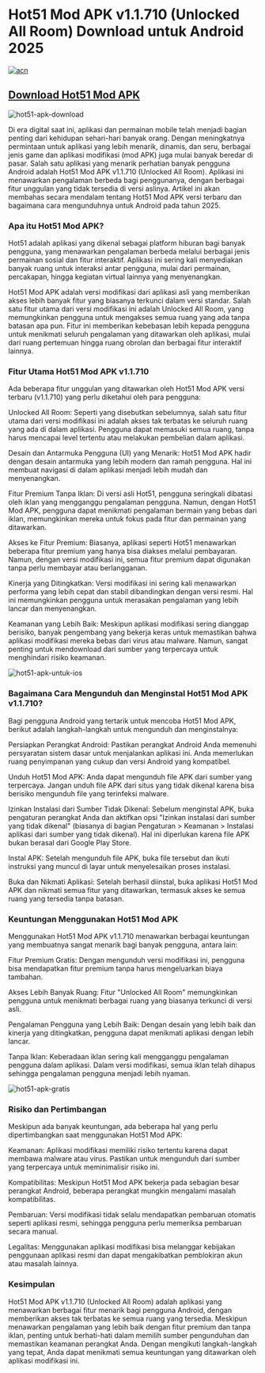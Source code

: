 # Hot51 Mod APK v1.1.710 (Unlocked All Room) Download untuk Android 2025


[![acn](https://github.com/user-attachments/assets/c0a8c9ec-7a22-41da-840c-b66036507d91)](https://gamemodfree.com/hot51-apk)

## [Download Hot51 Mod APK](https://gamemodfree.com/hot51-apk)

![hot51-apk-download](https://github.com/user-attachments/assets/e8fa58d6-6579-4542-922c-b7ee64eccc16)

Di era digital saat ini, aplikasi dan permainan mobile telah menjadi bagian penting dari kehidupan sehari-hari banyak orang. Dengan meningkatnya permintaan untuk aplikasi yang lebih menarik, dinamis, dan seru, berbagai jenis game dan aplikasi modifikasi (mod APK) juga mulai banyak beredar di pasar. Salah satu aplikasi yang menarik perhatian banyak pengguna Android adalah Hot51 Mod APK v1.1.710 (Unlocked All Room). Aplikasi ini menawarkan pengalaman berbeda bagi penggunanya, dengan berbagai fitur unggulan yang tidak tersedia di versi aslinya. Artikel ini akan membahas secara mendalam tentang Hot51 Mod APK versi terbaru dan bagaimana cara mengunduhnya untuk Android pada tahun 2025.

### Apa itu Hot51 Mod APK?
Hot51 adalah aplikasi yang dikenal sebagai platform hiburan bagi banyak pengguna, yang menawarkan pengalaman berbeda melalui berbagai jenis permainan sosial dan fitur interaktif. Aplikasi ini sering kali menyediakan banyak ruang untuk interaksi antar pengguna, mulai dari permainan, percakapan, hingga kegiatan virtual lainnya yang menyenangkan.

Hot51 Mod APK adalah versi modifikasi dari aplikasi asli yang memberikan akses lebih banyak fitur yang biasanya terkunci dalam versi standar. Salah satu fitur utama dari versi modifikasi ini adalah Unlocked All Room, yang memungkinkan pengguna untuk mengakses semua ruang yang ada tanpa batasan apa pun. Fitur ini memberikan kebebasan lebih kepada pengguna untuk menikmati seluruh pengalaman yang ditawarkan oleh aplikasi, mulai dari ruang pertemuan hingga ruang obrolan dan berbagai fitur interaktif lainnya.

### Fitur Utama Hot51 Mod APK v1.1.710
Ada beberapa fitur unggulan yang ditawarkan oleh Hot51 Mod APK versi terbaru (v1.1.710) yang perlu diketahui oleh para pengguna:

Unlocked All Room: Seperti yang disebutkan sebelumnya, salah satu fitur utama dari versi modifikasi ini adalah akses tak terbatas ke seluruh ruang yang ada di dalam aplikasi. Pengguna dapat memasuki semua ruang, tanpa harus mencapai level tertentu atau melakukan pembelian dalam aplikasi.

Desain dan Antarmuka Pengguna (UI) yang Menarik: Hot51 Mod APK hadir dengan desain antarmuka yang lebih modern dan ramah pengguna. Hal ini membuat navigasi di dalam aplikasi menjadi lebih mudah dan menyenangkan.

Fitur Premium Tanpa Iklan: Di versi asli Hot51, pengguna seringkali dibatasi oleh iklan yang mengganggu pengalaman pengguna. Namun, dengan Hot51 Mod APK, pengguna dapat menikmati pengalaman bermain yang bebas dari iklan, memungkinkan mereka untuk fokus pada fitur dan permainan yang ditawarkan.

Akses ke Fitur Premium: Biasanya, aplikasi seperti Hot51 menawarkan beberapa fitur premium yang hanya bisa diakses melalui pembayaran. Namun, dengan versi modifikasi ini, semua fitur premium dapat digunakan tanpa perlu membayar atau berlangganan.

Kinerja yang Ditingkatkan: Versi modifikasi ini sering kali menawarkan performa yang lebih cepat dan stabil dibandingkan dengan versi resmi. Hal ini memungkinkan pengguna untuk merasakan pengalaman yang lebih lancar dan menyenangkan.

Keamanan yang Lebih Baik: Meskipun aplikasi modifikasi sering dianggap berisiko, banyak pengembang yang bekerja keras untuk memastikan bahwa aplikasi modifikasi mereka bebas dari virus atau malware. Namun, sangat penting untuk mendownload dari sumber yang terpercaya untuk menghindari risiko keamanan.

![hot51-apk-untuk-ios](https://github.com/user-attachments/assets/9d82225e-cfcb-417f-b5a9-03bc9ee724a0)

### Bagaimana Cara Mengunduh dan Menginstal Hot51 Mod APK v1.1.710?
Bagi pengguna Android yang tertarik untuk mencoba Hot51 Mod APK, berikut adalah langkah-langkah untuk mengunduh dan menginstalnya:

Persiapkan Perangkat Android: Pastikan perangkat Android Anda memenuhi persyaratan sistem dasar untuk menjalankan aplikasi ini. Anda memerlukan ruang penyimpanan yang cukup dan versi Android yang kompatibel.

Unduh Hot51 Mod APK: Anda dapat mengunduh file APK dari sumber yang terpercaya. Jangan unduh file APK dari situs yang tidak dikenal karena bisa berisiko mengunduh file yang terinfeksi malware.

Izinkan Instalasi dari Sumber Tidak Dikenal: Sebelum menginstal APK, buka pengaturan perangkat Anda dan aktifkan opsi "Izinkan instalasi dari sumber yang tidak dikenal" (biasanya di bagian Pengaturan > Keamanan > Instalasi aplikasi dari sumber yang tidak dikenal). Hal ini diperlukan karena file APK bukan berasal dari Google Play Store.

Instal APK: Setelah mengunduh file APK, buka file tersebut dan ikuti instruksi yang muncul di layar untuk menyelesaikan proses instalasi.

Buka dan Nikmati Aplikasi: Setelah berhasil diinstal, buka aplikasi Hot51 Mod APK dan nikmati semua fitur yang ditawarkan, termasuk akses ke semua ruang yang tersedia tanpa batasan.

### Keuntungan Menggunakan Hot51 Mod APK
Menggunakan Hot51 Mod APK v1.1.710 menawarkan berbagai keuntungan yang membuatnya sangat menarik bagi banyak pengguna, antara lain:

Fitur Premium Gratis: Dengan mengunduh versi modifikasi ini, pengguna bisa mendapatkan fitur premium tanpa harus mengeluarkan biaya tambahan.

Akses Lebih Banyak Ruang: Fitur "Unlocked All Room" memungkinkan pengguna untuk menikmati berbagai ruang yang biasanya terkunci di versi asli.

Pengalaman Pengguna yang Lebih Baik: Dengan desain yang lebih baik dan kinerja yang ditingkatkan, pengguna dapat menikmati aplikasi dengan lebih lancar.

Tanpa Iklan: Keberadaan iklan sering kali mengganggu pengalaman pengguna dalam aplikasi. Dalam versi modifikasi, semua iklan telah dihapus sehingga pengalaman pengguna menjadi lebih nyaman.

![hot51-apk-gratis](https://github.com/user-attachments/assets/f9119bb9-1443-466f-b1f5-4cc47dd96603)

### Risiko dan Pertimbangan
Meskipun ada banyak keuntungan, ada beberapa hal yang perlu dipertimbangkan saat menggunakan Hot51 Mod APK:

Keamanan: Aplikasi modifikasi memiliki risiko tertentu karena dapat membawa malware atau virus. Pastikan untuk mengunduh dari sumber yang terpercaya untuk meminimalisir risiko ini.

Kompatibilitas: Meskipun Hot51 Mod APK bekerja pada sebagian besar perangkat Android, beberapa perangkat mungkin mengalami masalah kompatibilitas.

Pembaruan: Versi modifikasi tidak selalu mendapatkan pembaruan otomatis seperti aplikasi resmi, sehingga pengguna perlu memeriksa pembaruan secara manual.

Legalitas: Menggunakan aplikasi modifikasi bisa melanggar kebijakan penggunaan aplikasi resmi dan dapat mengakibatkan pemblokiran akun atau masalah lainnya.

### Kesimpulan
Hot51 Mod APK v1.1.710 (Unlocked All Room) adalah aplikasi yang menawarkan berbagai fitur menarik bagi pengguna Android, dengan memberikan akses tak terbatas ke semua ruang yang tersedia. Meskipun menawarkan pengalaman yang lebih baik dengan fitur premium dan tanpa iklan, penting untuk berhati-hati dalam memilih sumber pengunduhan dan memastikan keamanan perangkat Anda. Dengan mengikuti langkah-langkah yang tepat, Anda dapat menikmati semua keuntungan yang ditawarkan oleh aplikasi modifikasi ini.

